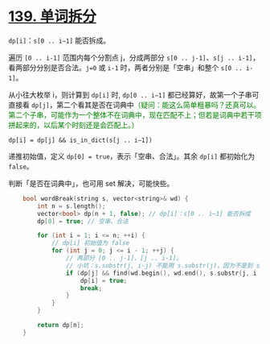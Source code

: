 # [139. 单词拆分](https://leetcode.cn/problems/word-break/)

`dp[i]`：`s[0 .. i−1]` 能否拆成。
 
遍历 `[0 .. i-1]` 范围内每个分割点 j，分成两部分 `s[0 .. j-1]`、`s[j .. i-1]`，看两部分分别是否合法。`j=0` 或 `i-1` 时，两者分别是「空串」和整个 `s[0 .. i-1]`。

从小往大枚举 i，则计算到 `dp[i]` 时, `dp[0 .. i−1]` 都已经算好，故第一个子串可直接看 `dp[j]`，第二个看其是否在词典中<font color="green">（疑问：能这么简单粗暴吗？还真可以。第二个子串，可能作为一个整体不在词典中，现在匹配不上；但若是词典中若干项拼起来的，以后某个时刻还是会匹配上。）</font>

`dp[i] = dp[j] && is_in_dict(s[j .. i−1])`

递推初始值，定义 `dp[0] = true`，表示「空串、合法」。其余 `dp[i]` 都初始化为 `false`。

判断「是否在词典中」，也可用 set 解决，可能快些。

```cpp
    bool wordBreak(string s, vector<string>& wd) {
        int n = s.length();
        vector<bool> dp(n + 1, false); // dp[i]：s[0 .. i−1] 能否拆成
        dp[0] = true; // 空串、合法

        for (int i = 1; i <= n; ++i) {
            // dp[i] 初始值为 false
            for (int j = 0; j <= i - 1; ++j) {
                // 两部分 [0 .. j-1]、[j .. i-1]。
                // 小坑：s.substr(j, i-j) 不能用 s.substr(j)，因为不是到 s 的结尾，而是到位置 i 处
                if (dp[j] && find(wd.begin(), wd.end(), s.substr(j, i - j)) != wd.end()) {
                    dp[i] = true;
                    break;
                }
            }
        }

        return dp[n];
    }
```